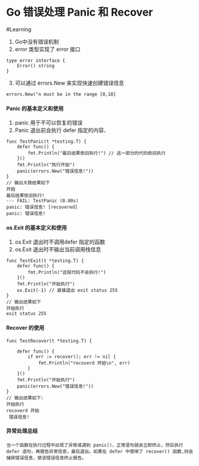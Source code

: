 # Go 错误处理 Panic 和 Recover
#Learning
1. Go中没有错误机制
2. error 类型实现了 error 接口
```
type error interface {
	Error() string
}
```
3. 可以通过 errors.New 来实现快速创建错误信息
```
errors.New("n must be in the range [0,10]
```

#### Panic 的基本定义和使用
1. panic  用于不可以恢复的错误
2. Panic 退出前会执行 defer 指定的内容、
```
func TestPanic(t *testing.T) {
	defer func() {
		fmt.Println("最后结果依旧执行!") // 这一部分的代码依旧执行
	}()
	fmt.Println("执行开始")
	panic(errors.New("错误信息!"))
}
// 输出大致结果如下
开始
最后结果依旧执行!
--- FAIL: TestPanic (0.00s)
panic: 错误信息! [recovered]
panic: 错误信息!
```
#### os.Exit 的基本定义和使用
1. os.Exit 退出时不调用defer 指定的函数
2. os.Exit 退出时不输出当前调用栈信息
```
func TestExit(t *testing.T) {
	defer func() {
		fmt.Println("这段代码不会执行!") 
	}()
	fmt.Println("开始执行")
	os.Exit(-1) // 直接退出 exit status 255
}
// 输出结果如下
开始执行
exit status 255

```

#### Recover 的使用
```
func TestRecover(t *testing.T) {

	defer func() {
		if err := recover(); err != nil {
			fmt.Println("recoverd 开始\n", err)
		}
	}()
	fmt.Println("开始执行")
	panic(errors.New("错误信息!"))
}
// 输出结果如下:
开始执行
recoverd 开始
 错误信息!
```
#### 异常处理总结
	当一个函数在执行过程中出现了异常或遇到 panic()，正常语句就会立即终止，然后执行 defer 语句，再报告异常信息，最后退出。如果在 defer 中使用了 recover() 函数,则会捕获错误信息，使该错误信息终止报告。


